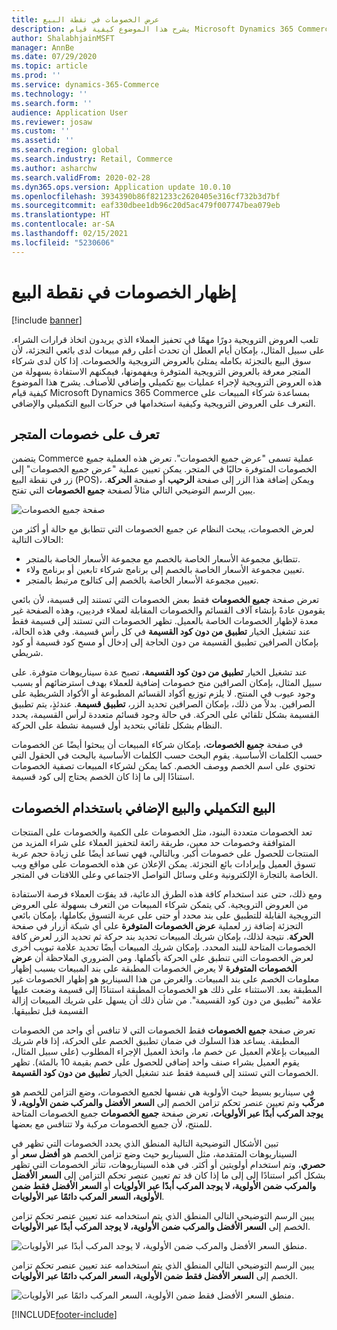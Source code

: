 ```yaml
---
title: عرض الخصومات في نقطة البيع
description: يشرح هذا الموضوع كيفية قيام Microsoft Dynamics 365 Commerce بمساعدة شركاء المبيعات على التعرف على العروض الترويجية وكيفية استخدامها في حركات البيع التكميلي والإضافي‬.
author: ShalabhjainMSFT
manager: AnnBe
ms.date: 07/29/2020
ms.topic: article
ms.prod: ''
ms.service: dynamics-365-Commerce
ms.technology: ''
ms.search.form: ''
audience: Application User
ms.reviewer: josaw
ms.custom: ''
ms.assetid: ''
ms.search.region: global
ms.search.industry: Retail, Commerce
ms.author: asharchw
ms.search.validFrom: 2020-02-28
ms.dyn365.ops.version: Application update 10.0.10
ms.openlocfilehash: 3934390b86f821233c2620405e316cf732b3d7bf
ms.sourcegitcommit: eaf330dbee1db96c20d5ac479f007747bea079eb
ms.translationtype: HT
ms.contentlocale: ar-SA
ms.lasthandoff: 02/15/2021
ms.locfileid: "5230606"
---
```

# <a name="show-discounts-in-pos"></a>إظهار الخصومات في نقطة البيع

[!include [banner](includes/banner.md)]

تلعب العروض الترويجية دورًا مهمًا في تحفيز العملاء الذي يريدون اتخاذ قرارات الشراء. على سبيل المثال، بإمكان أيام العطل أن تحدث أعلى رقم مبيعات لدى بائعي التجزئة، لأن سوق البيع بالتجزئة بكامله يمتلئ بالعروض الترويجية والخصومات. إذا كان لدى شركاء المتجر معرفة بالعروض الترويجية المتوفرة ويفهمونها، فيمكنهم الاستفادة بسهولة من هذه العروض الترويجية لإجراء عمليات بيع تكميلي وإضافي للأصناف. يشرح هذا الموضوع كيفية قيام Microsoft Dynamics 365 Commerce بمساعدة شركاء المبيعات على التعرف على العروض الترويجية وكيفية استخدامها في حركات البيع التكميلي والإضافي‬.

## <a name="learn-about-store-discounts"></a>تعرف على خصومات المتجر

يتضمن Commerce عملية تسمى "عرض جميع الخصومات". تعرض هذه العملية جميع الخصومات المتوفرة حاليًا في المتجر. يمكن تعيين عملية "عرض جميع الخصومات" إلى زر في نقطة البيع (POS)، ويمكن إضافة هذا الزر إلى صفحة **الرحيب** أو صفحة **الحركة**. يبين الرسم التوضيحي التالي مثالاً لصفحة **جميع الخصومات** التي تفتح.

![صفحة جميع الخصومات](./media/View_all_discounts.png "صفحة جميع الخصومات")

لعرض الخصومات، يبحث النظام عن جميع الخصومات التي تتطابق مع حالة أو أكثر من الحالات التالية:

- تتطابق مجموعة الأسعار الخاصة بالخصم مع مجموعة الأسعار الخاصة بالمتجر.
- تعيين مجموعة الأسعار الخاصة بالخصم إلى برنامج شركاء تابعين أو برنامج ولاء.
- تعيين مجموعة الأسعار الخاصة بالخصم إلى كتالوج مرتبط بالمتجر.

تعرض صفحة **جميع الخصومات** فقط بعض الخصومات التي تستند إلى قسيمة، لأن بائعي يقومون عادةً بإنشاء آلاف القسائم والخصومات المقابلة لعملاء فرديين، وهذه الصفحة غير معدة لإظهار الخصومات الخاصة بالعميل. تظهر الخصومات التي تستند إلى قسيمة فقط عند تشغيل الخيار **تطبيق من دون كود القسيمة** في كل رأس قسيمة. وفي هذه الحالة، بإمكان الصرافين تطبيق القسيمة من دون الحاجة إلى إدخال أو مسح كود قسيمة أو كود شريطي.

عند تشغيل الخيار **تطبيق من دون كود القسيمة**، تصبح عدة سيناريوهات متوفرة. على سبيل المثال، بإمكان الصرافين منح خصومات إضافية للعملاء بهدف استرضائهم أو بسبب وجود عيوب في المنتج. لا يلزم توزيع أكواد القسائم المطبوعة أو الأكواد الشريطية على الصرافين. بدلاً من ذلك، بإمكان الصرافين تحديد الزر، **تطبيق قسيمة**. عندئذٍ، يتم تطبيق القسيمة بشكل تلقائي على الحركة. في حالة وجود قسائم متعددة لرأس القسيمة، يحدد النظام بشكل تلقائي بتحديد أول قسيمة نشطة على الحركة.

في صفحة **جميع الخصومات**، بإمكان شركاء المبيعات أن يبحثوا أيضًا عن الخصومات حسب الكلمات الأساسية. يقوم البحث حسب الكلمات الأساسية بالبحث في الحقول التي تحتوي على اسم الخصم ووصف الخصم. كما يمكن لشركاء المبيعات تصفية الخصومات استنادًا إلى ما إذا كان الخصم يحتاج إلى كود قسيمة.

## <a name="cross-sell-and-upsell-by-using-discounts"></a>البيع التكميلي والبيع الإضافي باستخدام الخصومات

تعد الخصومات متعددة البنود، مثل الخصومات على الكمية والخصومات على المنتجات المتوافقة وخصومات حد معين، طريقة رائعة لتحفيز العملاء على شراء المزيد من المنتجات للحصول على خصومات أكبر. وبالتالي، فهي تساعد أيضًا على زيادة حجم عربة تسوق العميل وإيرادات بائع التجزئة. يمكن الإعلان عن هذه الخصومات على مواقع ويب الخاصة بالتجارة الإلكترونية وعلى وسائل التواصل الاجتماعي وعلى اللافتات في المتجر.

ومع ذلك، حتى عند استخدام كافة هذه الطرق الدعائية، قد يفوّت العملاء فرصة الاستفادة من العروض الترويجية. كي يتمكن شركاء المبيعات من التعرف بسهولة على العروض الترويجية القابلة للتطبيق على بند محدد أو حتى على عربة التسوق بكاملها، بإمكان بائعي التجزئة إضافة زر لعملية **عرض الخصومات المتوفرة** على أي شبكة أزرار في صفحة **الحركة**. نتيجة لذلك، بإمكان شريك المبيعات تحديد بند حركة ثم تحديد الزر لعرض كافة الخصومات المتاحة للبند المحدد. بإمكان شريك المبيعات أيضًا تحديد علامة تبويب أخرى لعرض الخصومات التي تنطبق على الحركة بأكملها. ومن الضروري الملاحظة أن **عرض الخصومات المتوفرة‬‏‫** لا يعرض الخصومات المطبقة على بند المبيعات بسبب إظهار معلومات الخصم على بند المبيعات. والغرض من هذا السيناريو هو إظهار الخصومات غير المطبقة بعد. الاستثناء على ذلك هو الخصومات المطبقة استنادًا إلى قسيمة وضعت عليها علامة "تطبيق من دون كود القسيمة". من شأن ذلك أن يسهل على شريك المبيعات إزالة القسيمة قبل تطبيقها.

تعرض صفحة **جميع الخصومات** فقط الخصومات التي لا تنافس أي واحد من الخصومات المطبقة. يساعد هذا السلوك في ضمان تطبيق الخصم على الحركة، إذا قام شريك المبيعات بإعلام العميل عن خصم ما، واتخذ العميل الإجراء المطلوب (على سبيل المثال، يقوم العميل بشراء صنف واحد إضافي للحصول على خصم بقيمة 10 بالمئة). تظهر الخصومات التي تستند إلى قسيمة فقط عند تشغيل الخيار **تطبيق من دون كود القسيمة**.

في سيناريو بسيط حيث الأولوية هي نفسها لجميع الخصومات، وضع التزامن للخصم هو **مركّب** وتم تعيين عنصر تحكم تزامن الخصم إلى **السعر الأفضل والمركب ضمن الأولوية، لا يوجد المركب أبدًا عبر الأولويات**، تعرض صفحة **جميع الخصومات** جميع الخصومات المتاحة للمنتج، لأن جميع الخصومات مركبة ولا تتنافس مع بعضها.

تبين الأشكال التوضيحية التالية المنطق الذي يحدد الخصومات التي تظهر في السيناريوهات المتقدمة، مثل السيناريو حيث وضع تزامن الخصم هو **أفضل سعر** أو **حصري**، وتم استخدام أولويتين أو أكثر. في هذه السيناريوهات، تتأثر الخصومات التي تظهر بشكل أكبر استنادًا إلى إلى ما إذا كان قد تم تعيين عنصر تحكم التزامن إلى **السعر الأفضل والمركب ضمن الأولوية، لا يوجد المركب أبدًا عبر الأولويات** أو **السعر الأفضل فقط ضمن الأولوية، السعر المركب دائمًا عبر الأولويات**.

يبين الرسم التوضيحي التالي المنطق الذي يتم استخدامه عند تعيين عنصر تحكم تزامن الخصم إلى **السعر الأفضل والمركب ضمن الأولوية، لا يوجد المركب أبدًا عبر الأولويات**.

![منطق السعر الأفضل والمركب ضمن الأولوية، لا يوجد المركب أبدًا عبر الأولويات](./media/Model_1.png "منطق السعر الأفضل والمركب ضمن الأولوية، لا يوجد المركب أبدًا عبر الأولويات.").

يبين الرسم التوضيحي التالي المنطق الذي يتم استخدامه عند تعيين عنصر تحكم تزامن الخصم إلى **السعر الأفضل فقط ضمن الأولوية، السعر المركب دائمًا عبر الأولويات**.

![منطق السعر الأفضل فقط ضمن الأولوية، السعر المركب دائمًا عبر الأولويات](./media/Model_2.png "منطق السعر الأفضل فقط ضمن الأولوية، السعر المركب دائمًا عبر الأولويات.").


[!INCLUDE[footer-include](../includes/footer-banner.md)]